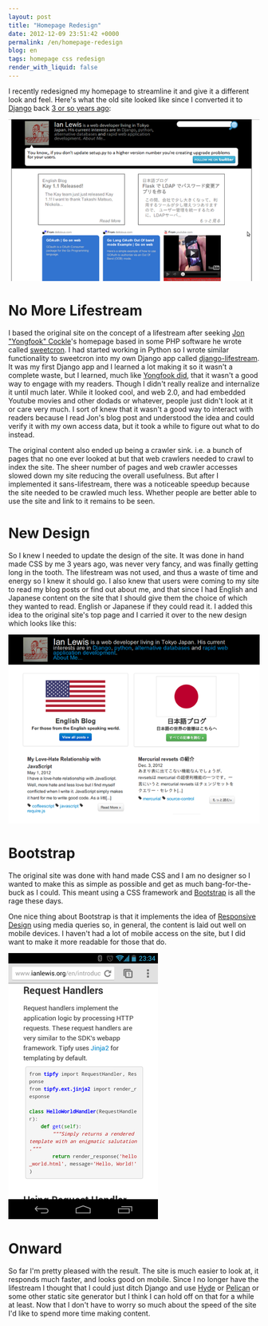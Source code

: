 ```yaml
---
layout: post
title: "Homepage Redesign"
date: 2012-12-09 23:51:42 +0000
permalink: /en/homepage-redesign
blog: en
tags: homepage css redesign
render_with_liquid: false
---
```


I recently redesigned my homepage to streamline it and give it a
different look and feel. Here's what the old site looked like since I
converted it to [Django](https://www.djangoproject.com/) back [3 or so
years ago](http://www.ianlewis.org/en/new-django-homepage):

![image](/assets/images/689/old_homepage_big.png)

# No More Lifestream

I based the original site on the concept of a lifestream after seeking
[Jon "Yongfook" Cockle](http://yongfook.com)'s homepage based in some
PHP software he wrote called
[sweetcron](http://code.google.com/p/sweetcron/). I had started working
in Python so I wrote similar functionality to sweetcron into my own
Django app called
[django-lifestream](https://bitbucket.org/IanLewis/django-lifestream).
It was my first Django app and I learned a lot making it so it wasn't a
complete waste, but I learned, much like [Yongfook
did](http://yongfook.posterous.com/why-posterous-instead-of-sweetcron),
that it wasn't a good way to engage with my readers. Though I didn't
really realize and internalize it until much later. While it looked
cool, and web 2.0, and had embedded Youtube movies and other dodads or
whatever, people just didn't look at it or care very much. I sort of
knew that it wasn't a good way to interact with readers because I read
Jon's blog post and understood the idea and could verify it with my own
access data, but it took a while to figure out what to do instead.

The original content also ended up being a crawler sink. i.e. a bunch of
pages that no one ever looked at but that web crawlers needed to crawl
to index the site. The sheer number of pages and web crawler accesses
slowed down my site reducing the overall usefulness. But after I
implemented it sans-lifestream, there was a noticeable speedup because
the site needed to be crawled much less. Whether people are better able
to use the site and link to it remains to be seen.

# New Design

So I knew I needed to update the design of the site. It was done in hand
made CSS by me 3 years ago, was never very fancy, and was finally
getting long in the tooth. The lifestream was not used, and thus a waste
of time and energy so I knew it should go. I also knew that users were
coming to my site to read my blog posts or find out about me, and that
since I had English and Japanese content on the site that I should give
them the choice of which they wanted to read. English or Japanese if
they could read it. I added this idea to the original site's top page
and I carried it over to the new design which looks like this:

![image](/assets/images/689/new-top_big.png)

# Bootstrap

The original site was done with hand made CSS and I am no designer so I
wanted to make this as simple as possible and get as much
bang-for-the-buck as I could. This meant using a CSS framework and
[Bootstrap](http://twitter.github.com/bootstrap/) is all the rage these
days.

One nice thing about Bootstrap is that it implements the idea of
[Responsive Design](http://en.wikipedia.org/wiki/Responsive_web_design)
using media queries so, in general, the content is laid out well on
mobile devices. I haven't had a lot of mobile access on the site, but I
did want to make it more readable for those that do.

![image](/assets/images/689/2012-12-09_23.34.47_small.png)

# Onward

So far I'm pretty pleased with the result. The site is much easier to
look at, it responds much faster, and looks good on mobile. Since I no
longer have the lifestream I thought that I could just ditch Django and
use [Hyde](http://hyde.github.com/) or
[Pelican](http://docs.getpelican.com/en/latest/) or some other static
site generator but I think I can hold off on that for a while at least.
Now that I don't have to worry so much about the speed of the site I'd
like to spend more time making content.
